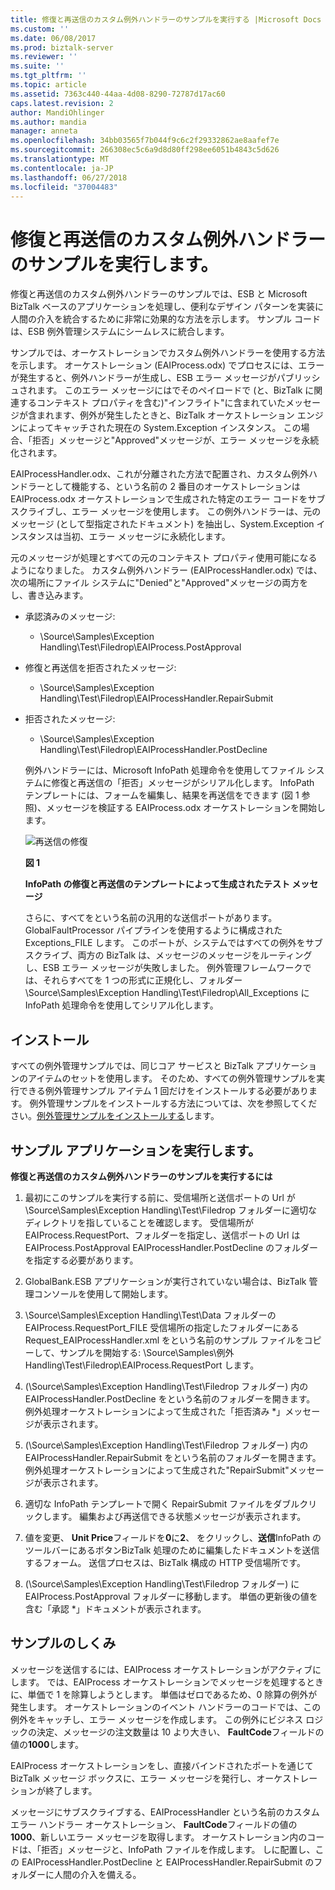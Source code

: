 ```yaml
---
title: 修復と再送信のカスタム例外ハンドラーのサンプルを実行する |Microsoft Docs
ms.custom: ''
ms.date: 06/08/2017
ms.prod: biztalk-server
ms.reviewer: ''
ms.suite: ''
ms.tgt_pltfrm: ''
ms.topic: article
ms.assetid: 7363c440-44aa-4d08-8290-72787d17ac60
caps.latest.revision: 2
author: MandiOhlinger
ms.author: mandia
manager: anneta
ms.openlocfilehash: 34bb03565f7b044f9c6c2f29332862ae8aafef7e
ms.sourcegitcommit: 266308ec5c6a9d8d80ff298ee6051b4843c5d626
ms.translationtype: MT
ms.contentlocale: ja-JP
ms.lasthandoff: 06/27/2018
ms.locfileid: "37004483"
---
```

# <a name="running-the-repair-and-resubmit-custom-exception-handler-sample"></a>修復と再送信のカスタム例外ハンドラーのサンプルを実行します。
修復と再送信のカスタム例外ハンドラーのサンプルでは、ESB と Microsoft BizTalk ベースのアプリケーションを処理し、便利なデザイン パターンを実装に人間の介入を統合するために非常に効果的な方法を示します。 サンプル コードは、ESB 例外管理システムにシームレスに統合します。  
  
 サンプルでは、オーケストレーションでカスタム例外ハンドラーを使用する方法を示します。 オーケストレーション (EAIProcess.odx) でプロセスには、エラーが発生すると、例外ハンドラーが生成し、ESB エラー メッセージがパブリッシュされます。 このエラー メッセージにはでそのペイロードで (と、BizTalk に関連するコンテキスト プロパティを含む)"インフライト"に含まれていたメッセージが含まれます、例外が発生したときと、BizTalk オーケストレーション エンジンによってキャッチされた現在の System.Exception インスタンス。 この場合、「拒否」メッセージと"Approved"メッセージが、エラー メッセージを永続化されます。  
  
 EAIProcessHandler.odx、これが分離された方法で配置され、カスタム例外ハンドラーとして機能する、という名前の 2 番目のオーケストレーションは EAIProcess.odx オーケストレーションで生成された特定のエラー コードをサブスクライブし、エラー メッセージを使用します。 この例外ハンドラーは、元のメッセージ (として型指定されたドキュメント) を抽出し、System.Exception インスタンスは当初、エラー メッセージに永続化します。  
  
 元のメッセージが処理とすべての元のコンテキスト プロパティ使用可能になるようになりました。 カスタム例外ハンドラー (EAIProcessHandler.odx) では、次の場所にファイル システムに"Denied"と"Approved"メッセージの両方をし、書き込みます。  
  
- 承認済みのメッセージ:  
  
  -   \Source\Samples\Exception Handling\Test\Filedrop\EAIProcess.PostApproval  
  
- 修復と再送信を拒否されたメッセージ:  
  
  -   \Source\Samples\Exception Handling\Test\Filedrop\EAIProcessHandler.RepairSubmit  
  
- 拒否されたメッセージ:  
  
  -   \Source\Samples\Exception Handling\Test\Filedrop\EAIProcessHandler.PostDecline  
  
  例外ハンドラーには、Microsoft InfoPath 処理命令を使用してファイル システムに修復と再送信の「拒否」メッセージがシリアル化します。 InfoPath テンプレートには、フォームを編集し、結果を再送信をできます (図 1 参照)、メッセージを検証する EAIProcess.odx オーケストレーションを開始します。  
  
  ![再送信の修復](../esb-toolkit/media/ch6-repairresubmit.gif "Ch6 RepairResubmit")  
  
  **図 1**  
  
  **InfoPath の修復と再送信のテンプレートによって生成されたテスト メッセージ**  
  
  さらに、すべてをという名前の汎用的な送信ポートがあります。GlobalFaultProcessor パイプラインを使用するように構成された Exceptions_FILE します。 このポートが、システムではすべての例外をサブスクライブ、両方の BizTalk は、メッセージのメッセージをルーティングし、ESB エラー メッセージが失敗しました。 例外管理フレームワークでは、それらすべてを 1 つの形式に正規化し、フォルダー \Source\Samples\Exception Handling\Test\Filedrop\All_Exceptions に InfoPath 処理命令を使用してシリアル化します。  
  
## <a name="installation"></a>インストール  
 すべての例外管理サンプルでは、同じコア サービスと BizTalk アプリケーションのアイテムのセットを使用します。 そのため、すべての例外管理サンプルを実行できる例外管理サンプル アイテム 1 回だけをインストールする必要があります。 例外管理サンプルをインストールする方法については、次を参照してください。[例外管理サンプルをインストールする](../esb-toolkit/installing-the-exception-management-samples.md)します。  
  
## <a name="running-the-sample-application"></a>サンプル アプリケーションを実行します。  
 **修復と再送信のカスタム例外ハンドラーのサンプルを実行するには**  
  
1.  最初にこのサンプルを実行する前に、受信場所と送信ポートの Url が \Source\Samples\Exception Handling\Test\Filedrop フォルダーに適切なディレクトリを指していることを確認します。 受信場所が EAIProcess.RequestPort、フォルダーを指定し、送信ポートの Url は EAIProcess.PostApproval EAIProcessHandler.PostDecline のフォルダーを指定する必要があります。  
  
2.  GlobalBank.ESB アプリケーションが実行されていない場合は、BizTalk 管理コンソールを使用して開始します。  
  
3.  \Source\Samples\Exception Handling\Test\Data フォルダーの EAIProcess.RequestPort_FILE 受信場所の指定したフォルダーにある Request_EAIProcessHandler.xml をという名前のサンプル ファイルをコピーして、サンプルを開始する: \Source\Samples\例外 Handling\Test\Filedrop\EAIProcess.RequestPort します。  
  
4.  (\Source\Samples\Exception Handling\Test\Filedrop フォルダー) 内の EAIProcessHandler.PostDecline をという名前のフォルダーを開きます。 例外処理オーケストレーションによって生成された「拒否済み *」メッセージが表示されます。  
  
5.  (\Source\Samples\Exception Handling\Test\Filedrop フォルダー) 内の EAIProcessHandler.RepairSubmit をという名前のフォルダーを開きます。 例外処理オーケストレーションによって生成された"RepairSubmit"メッセージが表示されます。  
  
6.  適切な InfoPath テンプレートで開く RepairSubmit ファイルをダブルクリックします。 編集および再送信できる状態メッセージが表示されます。  
  
7.  値を変更、 **Unit Price**フィールドを**0**に**2**、 をクリックし、**送信**InfoPath のツールバーにあるボタンBizTalk 処理のために編集したドキュメントを送信するフォーム。 送信プロセスは、BizTalk 構成の HTTP 受信場所です。  
  
8.  (\Source\Samples\Exception Handling\Test\Filedrop フォルダー) に EAIProcess.PostApproval フォルダーに移動します。 単価の更新後の値を含む「承認 *」ドキュメントが表示されます。  
  
## <a name="how-the-sample-works"></a>サンプルのしくみ  
 メッセージを送信するには、EAIProcess オーケストレーションがアクティブにします。 では、EAIProcess オーケストレーションでメッセージを処理するときに、単価で 1 を除算しようとします。 単価はゼロであるため、0 除算の例外が発生します。 オーケストレーションのイベント ハンドラーのコードでは、この例外をキャッチし、エラー メッセージを作成します。 この例外にビジネス ロジックの決定、メッセージの注文数量は 10 より大きい、 **FaultCode**フィールドの値の**1000**します。  
  
 EAIProcess オーケストレーションをし、直接バインドされたポートを通じて BizTalk メッセージ ボックスに、エラー メッセージを発行し、オーケストレーションが終了します。  
  
 メッセージにサブスクライブする、EAIProcessHandler という名前のカスタム エラー ハンドラー オーケストレーション、 **FaultCode**フィールドの値の**1000**、新しいエラー メッセージを取得します。 オーケストレーション内のコードは、「拒否」メッセージと、InfoPath ファイルを作成します。 しに配置し、この EAIProcessHandler.PostDecline と EAIProcessHandler.RepairSubmit のフォルダーに人間の介入を備える。